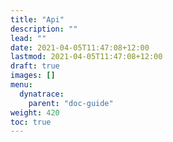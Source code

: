 ```yaml
---
title: "Api"
description: ""
lead: ""
date: 2021-04-05T11:47:08+12:00
lastmod: 2021-04-05T11:47:08+12:00
draft: true
images: []
menu: 
  dynatrace:
    parent: "doc-guide"
weight: 420
toc: true
---
```


